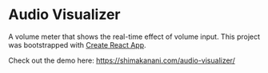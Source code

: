 # Audio Visualizer

A volume meter that shows the real-time effect of volume input.
This project was bootstrapped with [Create React App](https://github.com/facebookincubator/create-react-app).

Check out the demo here: https://shimakanani.com/audio-visualizer/

